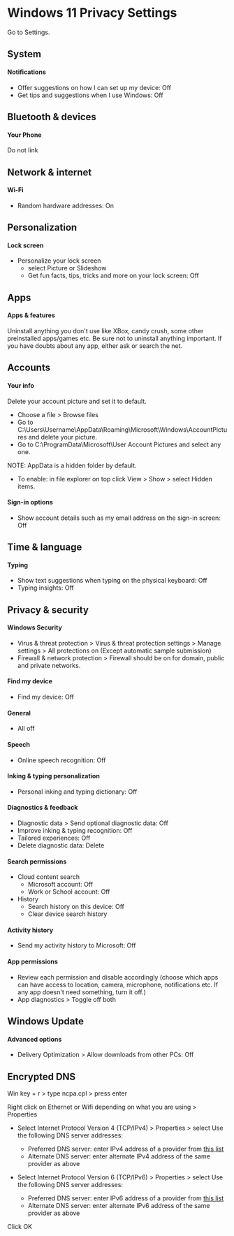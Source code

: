 # Windows 11 Privacy Settings

Go to Settings.



## System

#### Notifications
- Offer suggestions on how I can set up my device: Off
- Get tips and suggestions when I use Windows: Off



## Bluetooth & devices

#### Your Phone
Do not link



## Network & internet

#### Wi-Fi
- Random hardware addresses: On



## Personalization

#### Lock screen
- Personalize your lock screen
  - select Picture or Slideshow
  - Get fun facts, tips, tricks and more on your lock screen: Off



## Apps

#### Apps & features
Uninstall anything you don't use like XBox, candy crush, some other preinstalled apps/games etc.
Be sure not to uninstall anything important. If you have doubts about any app, either ask or search the net.



## Accounts

#### Your info
Delete your account picture and set it to default.
- Choose a file > Browse files
- Go to C:\Users\Username\AppData\Roaming\Microsoft\Windows\AccountPictures and delete your picture.
- Go to C:\ProgramData\Microsoft\User Account Pictures and select any one.

NOTE: AppData is a hidden folder by default.
- To enable: in file explorer on top click View > Show > select Hidden items.

#### Sign-in options
- Show account details such as my email address on the sign-in screen: Off




## Time & language

#### Typing
- Show text suggestions when typing on the physical keyboard: Off
- Typing insights: Off



## Privacy & security

#### Windows Security
- Virus & threat protection > Virus & threat protection settings > Manage settings > All protections on (Except automatic sample submission)
- Firewall & network protection > Firewall should be on for domain, public and private networks.

#### Find my device
- Find my device: Off

#### General
- All off

#### Speech
- Online speech recognition: Off

#### Inking & typing personalization
- Personal inking and typing dictionary: Off

#### Diagnostics & feedback
- Diagnostic data > Send optional diagnostic data: Off
- Improve inking & typing recognition: Off
- Tailored experiences: Off
- Delete diagnostic data: Delete

#### Search permissions
- Cloud content search
  - Microsoft account: Off
  - Work or School account: Off
- History
  - Search history on this device: Off
  - Clear device search history

#### Activity history
- Send my activity history to Microsoft: Off

#### App permissions
- Review each permission and disable accordingly (choose which apps can have access to location, camera, microphone, notifications etc. If any app doesn't need something, turn it off.)
- App diagnostics > Toggle off both



## Windows Update

#### Advanced options
- Delivery Optimization > Allow downloads from other PCs: Off



## Encrypted DNS
Win key + r > type ncpa.cpl > press enter

Right click on Ethernet or Wifi depending on what you are using > Properties

- Select Internet Protocol Version 4 (TCP/IPv4) > Properties > select Use the following DNS server addresses:
  - Preferred DNS server: enter IPv4 address of a provider from [this list](https://privacyguides.org/providers/dns/)
  - Alternate DNS server: enter alternate IPv4 address of the same provider as above

- Select Internet Protocol Version 6 (TCP/IPv6) > Properties > select Use the following DNS server addresses:
  - Preferred DNS server: enter IPv6 address of a provider from [this list](https://privacyguides.org/providers/dns/)
  - Alternate DNS server: enter alternate IPv6 address of the same provider as above

Click OK